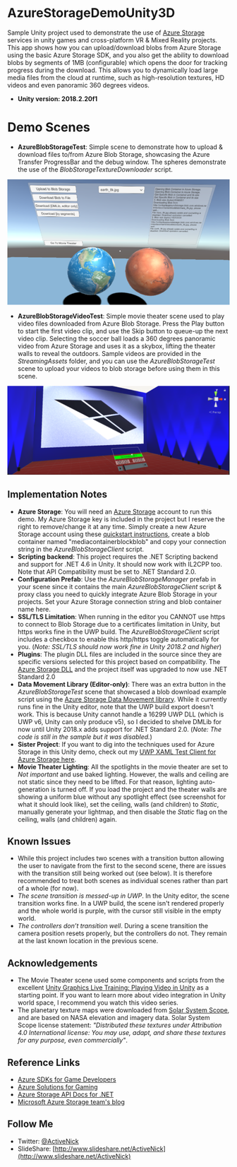 # AzureStorageDemoUnity3D
Sample Unity project used to demonstrate the use of [Azure Storage](https://azure.microsoft.com/services/storage/) services in unity games and cross-platform VR & Mixed Reality projects. This app shows how you can upload/download blobs from Azure Storage using the basic Azure Storage SDK, and you also get the ability to download blobs by segments of 1MB (configurable) which opens the door for tracking progress during the download. This allows you to dynamically load large media files from the cloud at runtime, such as high-resolution textures, HD videos and even panoramic 360 degrees videos.

* **Unity version: 2018.2.20f1**

# Demo Scenes

* **AzureBlobStorageTest**: Simple scene to demonstrate how to upload & download files to/from Azure Blob Storage, showcasing the Azure Transfer ProgressBar and the debug window. The spheres demonstrate the use of the *BlobStorageTextureDownloader* script.

![Basic Blob Storage Demo Scene](Screenshots/BasicBlobStorageDemoScene01.PNG)

* **AzureBlobStorageVideoTest**: Simple movie theater scene used to play video files downloaded from Azure Blob Storage. Press the Play button to start the first video clip, and use the Skip button to queue-up the next video clip. Selecting the soccer ball loads a 360 degrees panoramic video from Azure Storage and uses it as a skybox, lifting the theater walls to reveal the outdoors. Sample videos are provided in the *StreamingAssets* folder, and you can use the *AzureBlobStorageTest* scene to upload your videos to blob storage before using them in this scene.

![Movie Theater Demo Scene](Screenshots/MovieTheaterSceneView01.PNG)

## Implementation Notes

* **Azure Storage**: You will need an [Azure Storage](https://azure.microsoft.com/services/storage/) account to run this demo. My Azure Storage key is included in the project but I reserve the right to remove/change it at any time. Simply create a new Azure Storage account using these [quickstart instructions](https://docs.microsoft.com/en-us/azure/storage/blobs/storage-quickstart-blobs-portal), create a blob container named "mediacontainerblockblob" and copy your connection string in the *AzureBlobStorageClient* script.
* **Scripting backend**: This project requires the .NET Scripting backend and support for .NET 4.6 in Unity. It should now work with IL2CPP too. Note that API Compatibility must be set to .NET Standard 2.0.
* **Configuration Prefab**: Use the *AzureBlobStorageManager* prefab in your scene since it contains the main *AzureBlobStorageClient* script & proxy class you need to quickly integrate Azure Blob Storage in your projects. Set your Azure Storage connection string and blob container name here.
* **SSL/TLS Limitation**: When running in the editor you CANNOT use https to connect to Blob Storage due to a certificates limitation in Unity, but https works fine in the UWP build. The *AzureBlobStorageClient* script includes a checkbox to enable this http/https toggle automatically for you. (*Note: SSL/TLS should now work fine in Unity 2018.2 and higher*)
* **Plugins**: The plugin DLL files are included in the source since they are specific versions selected for this project based on compatibility. The [Azure Storage DLL](https://www.nuget.org/packages/WindowsAzure.Storage/) and the project itself was upgraded to now use .NET Standard 2.0
* **Data Movement Library (Editor-only)**: There was an extra button in the *AzureBlobStorageTest* scene that showcased a blob download example script using the [Azure Storage Data Movement library](https://www.nuget.org/packages/Microsoft.Azure.Storage.DataMovement). While it currently runs fine in the Unity editor, note that the UWP build export doesn't work. This is because Unity cannot handle a 16299 UWP DLL (which is UWP v6, Unity can only produce v5), so I decided to shelve DMLib for now until Unity 2018.x adds support for .NET Standard 2.0. (*Note: The code is still in the sample but it was disabled.*)
* **Sister Project**: If you want to dig into the techniques used for Azure Storage in this Unity demo, check out my [UWP XAML Test Client for Azure Storage here](https://github.com/ActiveNick/AzStorageDataMovementTest).
* **Movie Theater Lighting**: All the spotlights in the movie theater are set to *Not important* and use baked lighting. However, the walls and ceiling are not static since they need to be lifted. For that reason, lighting auto-generation is turned off. If you load the project and the theater walls are showing a uniform blue without any spotlight effect (see screenshot for what it should look like), set the ceiling, walls (and children) to *Static*, manually generate your lightmap, and then disable the *Static* flag on the ceiling, walls (and children) again.

## Known Issues

* While this project includes two scenes with a transition button allowing the user to navigate from the first to the second scene, there are issues with the transition still being worked out (see below). It is therefore recommended to treat both scenes as individual scenes rather than part of a whole (for now).
* *The scene transition is messed-up in UWP*. In the Unity editor, the scene transition works fine. In a UWP build, the scene isn't rendered properly and the whole world is purple, with the cursor still visible in the empty world.
* *The controllers don’t transition well*. During a scene transition the camera position resets properly, but the controllers do not. They remain at the last known location in the previous scene.

## Acknowledgements

* The Movie Theater scene used some components and scripts from the excellent [Unity Graphics Live Training: Playing Video in Unity](https://unity3d.com/learn/tutorials/topics/graphics/introduction-and-session-goals?playlist=17102) as a starting point. If you want to learn more about video integration in Unity world space, I recommend you watch this video series.
* The planetary texture maps were downloaded from [Solar System Scope](https://www.solarsystemscope.com/textures), and are based on NASA elevation and imagery data. Solar System Scope license statement: *"Distributed these textures under Attribution 4.0 International license: You may use, adapt, and share these textures for any purpose, even commercially"*.

## Reference Links
* [Azure SDKs for Game Developers](https://docs.microsoft.com/sandbox/gamedev/)
* [Azure Solutions for Gaming](https://azure.microsoft.com/solutions/gaming/)
* [Azure Storage API Docs for .NET](https://docs.microsoft.com/en-us/dotnet/api/overview/azure/storage?view=azure-dotnet)
* [Microsoft Azure Storage team's blog](http://blogs.msdn.com/b/windowsazurestorage/) 

## Follow Me
* Twitter: [@ActiveNick](http://twitter.com/ActiveNick)
* SlideShare: [http://www.slideshare.net/ActiveNick](http://www.slideshare.net/ActiveNick)
